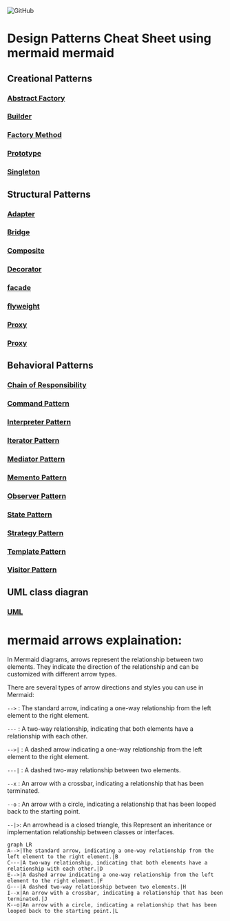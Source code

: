 ![GitHub](https://img.shields.io/github/license/front-matter/talbot?logo=MIT)

# Design Patterns Cheat Sheet using mermaid mermaid

## Creational Patterns

### [Abstract Factory](creational-patterns/abstract_factory.md)
### [Builder](creational-patterns/builder.md)
### [Factory Method](creational-patterns/factory_method.md)
### [Prototype](creational-patterns/prototype.md)
### [Singleton](creational-patterns/singleton.md)

## Structural Patterns

### [Adapter](structural-patterns/adapter.md)
### [Bridge](structural-patterns/bridge.md)
### [Composite](structural-patterns/composite.md)
### [Decorator](structural-patterns/decorator.md)
### [facade](structural-patterns/facade.md)
### [flyweight](structural-patterns/flyweight.md)
### [Proxy](structural-patterns/proxy.md)
### [Proxy](structural-patterns/proxy.md)

## Behavioral Patterns

### [Chain of Responsibility](behavioral_patterns/chain_of_responsibility.md)
### [Command Pattern](behavioral_patterns/command_pattern.md)
### [Interpreter Pattern](behavioral_patterns/interpreter_pattern.md)
### [Iterator Pattern](behavioral_patterns/iterator_pattern.md)
### [Mediator Pattern](behavioral_patterns/mediator_pattern.md)
### [Memento Pattern](behavioral_patterns/memento_pattern.md)
### [Observer Pattern](behavioral_patterns/observer_pattern.md)
### [State Pattern](behavioral_patterns/state_pattern.md)
### [Strategy Pattern](behavioral_patterns/strategy_pattern.md)
### [Template Pattern](behavioral_patterns/template_method_pattern.md)
### [Visitor Pattern](behavioral_patterns/visitor_pattern.md)

## UML class diagran

### [UML](uml-diagram/uml.md)

# mermaid arrows explaination:
In Mermaid diagrams, arrows represent the relationship between two elements. They indicate the direction of the relationship and can be customized with different arrow types.

There are several types of arrow directions and styles you can use in Mermaid:

`-->` : The standard arrow, indicating a one-way relationship from the left element to the right element.

`---` : A two-way relationship, indicating that both elements have a relationship with each other.

`-->|` : A dashed arrow indicating a one-way relationship from the left element to the right element.

`---|` : A dashed two-way relationship between two elements.

`--x` : An arrow with a crossbar, indicating a relationship that has been terminated.

`--o` : An arrow with a circle, indicating a relationship that has been looped back to the starting point.

`--|>`: An arrowhead is a closed triangle, this Represent an inheritance or implementation relationship between classes or interfaces.

```mermaid
graph LR
A-->|The standard arrow, indicating a one-way relationship from the left element to the right element.|B
C---|A two-way relationship, indicating that both elements have a relationship with each other.|D
E-->|A dashed arrow indicating a one-way relationship from the left element to the right element.|F
G---|A dashed two-way relationship between two elements.|H
I--x|An arrow with a crossbar, indicating a relationship that has been terminated.|J
K--o|An arrow with a circle, indicating a relationship that has been looped back to the starting point.|L

```